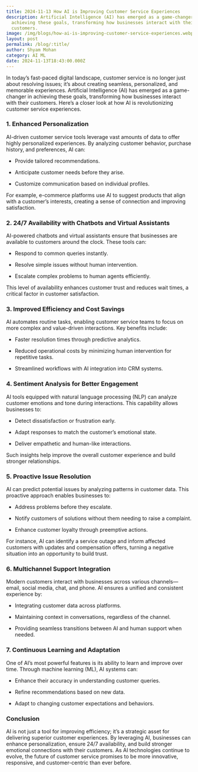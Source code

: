 ```yaml
---
title: 2024-11-13 How AI is Improving Customer Service Experiences
description: Artificial Intelligence (AI) has emerged as a game-changer in
  achieving these goals, transforming how businesses interact with their
  customers.
image: /img/blogs/how-ai-is-improving-customer-service-experiences.webp
layout: post
permalink: /blog/:title/
author: Shyam Mohan
category: AI ML
date: 2024-11-13T18:43:00.000Z
---
```

In today’s fast-paced digital landscape, customer service is no longer just about resolving issues; it’s about creating seamless, personalized, and memorable experiences. Artificial Intelligence (AI) has emerged as a game-changer in achieving these goals, transforming how businesses interact with their customers. Here’s a closer look at how AI is revolutionizing customer service experiences.

### 1. **Enhanced Personalization**

AI-driven customer service tools leverage vast amounts of data to offer highly personalized experiences. By analyzing customer behavior, purchase history, and preferences, AI can:

-   Provide tailored recommendations.
    
-   Anticipate customer needs before they arise.
    
-   Customize communication based on individual profiles.
    

For example, e-commerce platforms use AI to suggest products that align with a customer’s interests, creating a sense of connection and improving satisfaction.

### 2. **24/7 Availability with Chatbots and Virtual Assistants**

AI-powered chatbots and virtual assistants ensure that businesses are available to customers around the clock. These tools can:

-   Respond to common queries instantly.
    
-   Resolve simple issues without human intervention.
    
-   Escalate complex problems to human agents efficiently.
    

This level of availability enhances customer trust and reduces wait times, a critical factor in customer satisfaction.

### 3. **Improved Efficiency and Cost Savings**

AI automates routine tasks, enabling customer service teams to focus on more complex and value-driven interactions. Key benefits include:

-   Faster resolution times through predictive analytics.
    
-   Reduced operational costs by minimizing human intervention for repetitive tasks.
    
-   Streamlined workflows with AI integration into CRM systems.
    

### 4. **Sentiment Analysis for Better Engagement**

AI tools equipped with natural language processing (NLP) can analyze customer emotions and tone during interactions. This capability allows businesses to:

-   Detect dissatisfaction or frustration early.
    
-   Adapt responses to match the customer’s emotional state.
    
-   Deliver empathetic and human-like interactions.
    

Such insights help improve the overall customer experience and build stronger relationships.

### 5. **Proactive Issue Resolution**

AI can predict potential issues by analyzing patterns in customer data. This proactive approach enables businesses to:

-   Address problems before they escalate.
    
-   Notify customers of solutions without them needing to raise a complaint.
    
-   Enhance customer loyalty through preemptive actions.
    

For instance, AI can identify a service outage and inform affected customers with updates and compensation offers, turning a negative situation into an opportunity to build trust.

### 6. **Multichannel Support Integration**

Modern customers interact with businesses across various channels—email, social media, chat, and phone. AI ensures a unified and consistent experience by:

-   Integrating customer data across platforms.
    
-   Maintaining context in conversations, regardless of the channel.
    
-   Providing seamless transitions between AI and human support when needed.
    

### 7. **Continuous Learning and Adaptation**

One of AI’s most powerful features is its ability to learn and improve over time. Through machine learning (ML), AI systems can:

-   Enhance their accuracy in understanding customer queries.
    
-   Refine recommendations based on new data.
    
-   Adapt to changing customer expectations and behaviors.
    

### Conclusion

AI is not just a tool for improving efficiency; it’s a strategic asset for delivering superior customer experiences. By leveraging AI, businesses can enhance personalization, ensure 24/7 availability, and build stronger emotional connections with their customers. As AI technologies continue to evolve, the future of customer service promises to be more innovative, responsive, and customer-centric than ever before.
